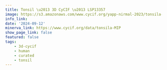 ```yaml
---
title: Tonsil \u2013 3D CyCIF \u2013 LSP13357
image: https://s3.amazonaws.com/www.cycif.org/yapp-nirmal-2023/tonsila-MIP-minerva/Hoechst_ffffff-AF_ff0000-AF2_00ff00-CD31_0000ff.jpg
info_link: 
date: '2024-09-12'
minerva_link: https://www.cycif.org/data/tonsila-MIP
show_page_link: false
featured: false
tags:
    - 3d-cycif
    - human
    - curated
    - tonsil
---
```

